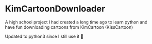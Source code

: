 # KimCartoonDownloader
A high school project I had created a long time ago to learn python and have fun downloading cartoons from KimCartoon (KissCartoon)


Updated to python3 since I still use it 🙂

